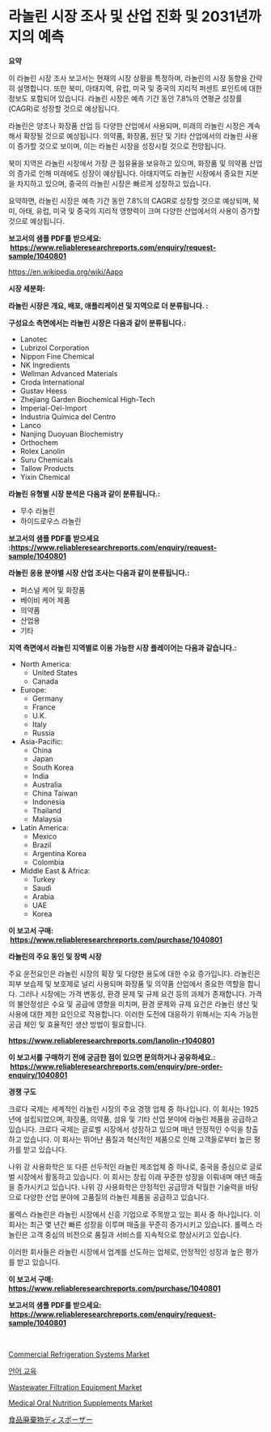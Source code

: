 <p><h1>라놀린 시장 조사 및 산업 진화 및 2031년까지의 예측</h1></p><p><strong>요약</strong></p>
<p><p>이 라놀린 시장 조사 보고서는 현재의 시장 상황을 특정하며, 라놀린의 시장 동향을 간략히 설명합니다. 또한 북미, 아태지역, 유럽, 미국 및 중국의 지리적 퍼센트 포인트에 대한 정보도 포함되어 있습니다. 라놀린 시장은 예측 기간 동안 7.8%의 연평균 성장률(CAGR)로 성장할 것으로 예상됩니다.</p><p>라놀린은 양조나 화장품 산업 등 다양한 산업에서 사용되며, 미래의 라놀린 시장은 계속해서 확장될 것으로 예상됩니다. 의약품, 화장품, 원단 및 기타 산업에서의 라놀린 사용이 증가할 것으로 보이며, 이는 라놀린 시장을 성장시킬 것으로 전망됩니다.</p><p>북미 지역은 라놀린 시장에서 가장 큰 점유율을 보유하고 있으며, 화장품 및 의약품 산업의 증가로 인해 미래에도 성장이 예상됩니다. 아태지역도 라놀린 시장에서 중요한 지분을 차지하고 있으며, 중국의 라놀린 시장은 빠르게 성장하고 있습니다.</p><p>요약하면, 라놀린 시장은 예측 기간 동안 7.8%의 CAGR로 성장할 것으로 예상되며, 북미, 아태, 유럽, 미국 및 중국의 지리적 영향력이 크며 다양한 산업에서의 사용이 증가할 것으로 예상됩니다.</p></p>
<p><strong>보고서의 샘플 PDF를 받으세요: &nbsp;<a href="https://www.reliableresearchreports.com/enquiry/request-sample/1040801">https://www.reliableresearchreports.com/enquiry/request-sample/1040801</a></strong></p>
<p><a href="https://en.wikipedia.org/wiki/Aapo">https://en.wikipedia.org/wiki/Aapo</a></p>
<p><strong>시장 세분화:</strong></p>
<p><strong> 라놀린 시장은 개요, 배포, 애플리케이션 및 지역으로 더 분류됩니다. :</strong></p>
<p><strong>구성요소 측면에서는 라놀린 시장은 다음과 같이 분류됩니다.:</strong></p>
<p><ul><li>Lanotec</li><li>Lubrizol Corporation</li><li>Nippon Fine Chemical</li><li>NK Ingredients</li><li>Wellman Advanced Materials</li><li>Croda International</li><li>Gustav Heess</li><li>Zhejiang Garden Biochemical High-Tech</li><li>Imperial-Oel-Import</li><li>Industria Química del Centro</li><li>Lanco</li><li>Nanjing Duoyuan Biochemistry</li><li>Orthochem</li><li>Rolex Lanolin</li><li>Suru Chemicals</li><li>Tallow Products</li><li>Yixin Chemical</li></ul></p>
<p><strong> 라놀린 유형별 시장 분석은 다음과 같이 분류됩니다.:</strong></p>
<p><ul><li>무수 라놀린</li><li>하이드로우스 라놀린</li></ul></p>
<p><strong>보고서의 샘플 PDF를 받으세요 :<a href="https://www.reliableresearchreports.com/enquiry/request-sample/1040801">https://www.reliableresearchreports.com/enquiry/request-sample/1040801</a></strong></p>
<p><strong> 라놀린 응용 분야별 시장 산업 조사는 다음과 같이 분류됩니다.:</strong></p>
<p><ul><li>퍼스널 케어 및 화장품</li><li>베이비 케어 제품</li><li>의약품</li><li>산업용</li><li>기타</li></ul></p>
<p><strong>지역 측면에서 라놀린 지역별로 이용 가능한 시장 플레이어는 다음과 같습니다.:</strong></p>
<p><ul>
    <li>
        North America:
        <ul>
            <li>United States</li>
            <li>Canada</li>
        </ul>
    </li>
    <li>
        Europe:
        <ul>
            <li>Germany</li>
            <li>France</li>
            <li>U.K.</li>
            <li>Italy</li>
            <li>Russia</li>
        </ul>
    </li>
    <li>
        Asia-Pacific:
        <ul>
            <li>China</li>
            <li>Japan</li>
            <li>South Korea</li>
            <li>India</li>
            <li>Australia</li>
            <li>China Taiwan</li>
            <li>Indonesia</li>
            <li>Thailand</li>
            <li>Malaysia</li>
        </ul>
    </li>
    <li>
        Latin America:
        <ul>
            <li>Mexico</li>
            <li>Brazil</li>
            <li>Argentina Korea</li>
            <li>Colombia</li>
        </ul>
    </li>
    <li>
        Middle East & Africa:
        <ul>
            <li>Turkey</li>
            <li>Saudi</li>
            <li>Arabia</li>
            <li>UAE</li>
            <li>Korea</li>
        </ul>
    </li>
    </ul></p>
<p><strong>이 보고서 구매: &nbsp;<a href="https://www.reliableresearchreports.com/purchase/1040801">https://www.reliableresearchreports.com/purchase/1040801</a></strong></p>
<p><strong>라놀린의 주요 동인 및 장벽 시장</strong></p>
<p><p>주요 운전요인은 라놀린 시장의 확장 및 다양한 용도에 대한 수요 증가입니다. 라놀린은 피부 보습제 및 보호제로 널리 사용되며 화장품 및 의약품 산업에서 중요한 역할을 합니다. 그러나 시장에는 가격 변동성, 환경 문제 및 규제 요건 등의 과제가 존재합니다. 가격의 불안정성은 수요 및 공급에 영향을 미치며, 환경 문제와 규제 요건은 라놀린 생산 및 사용에 대한 제한 요인으로 작용합니다. 이러한 도전에 대응하기 위해서는 지속 가능한 공급 체인 및 효율적인 생산 방법이 필요합니다.</p></p>
<p><strong><a href="https://www.reliableresearchreports.com/lanolin-r1040801">https://www.reliableresearchreports.com/lanolin-r1040801</a></strong></p>
<p><strong>이 보고서를 구매하기 전에 궁금한 점이 있으면 문의하거나 공유하세요.: &nbsp;<a href="https://www.reliableresearchreports.com/enquiry/pre-order-enquiry/1040801">https://www.reliableresearchreports.com/enquiry/pre-order-enquiry/1040801</a></strong></p>
<p><strong>경쟁 구도</strong></p>
<p><p>크로다 국제는 세계적인 라놀린 시장의 주요 경쟁 업체 중 하나입니다. 이 회사는 1925년에 설립되었으며, 화장품, 의약품, 섬유 및 기타 산업 분야에 라놀린 제품을 공급하고 있습니다. 크로다 국제는 글로벌 시장에서 성장하고 있으며 매년 안정적인 수익을 창출하고 있습니다. 이 회사는 뛰어난 품질과 혁신적인 제품으로 인해 고객들로부터 높은 평가를 받고 있습니다.</p><p>나위 강 사용화학은 또 다른 선두적인 라놀린 제조업체 중 하나로, 중국을 중심으로 글로벌 시장에서 활동하고 있습니다. 이 회사는 창립 이래 꾸준한 성장을 이뤄내며 매년 매출을 증가시키고 있습니다. 나위 강 사용화학은 안정적인 공급망과 탁월한 기술력을 바탕으로 다양한 산업 분야에 고품질의 라놀린 제품을 공급하고 있습니다.</p><p>롤렉스 라놀린은 라놀린 시장에서 신흥 기업으로 주목받고 있는 회사 중 하나입니다. 이 회사는 최근 몇 년간 빠른 성장을 이루며 매출을 꾸준히 증가시키고 있습니다. 롤렉스 라놀린은 고객 중심의 비전으로 품질과 서비스를 지속적으로 향상시키고 있습니다.</p><p>이러한 회사들은 라놀린 시장에서 업계를 선도하는 업체로, 안정적인 성장과 높은 평가를 받고 있습니다.</p></p>
<p><strong>이 보고서 구매: &nbsp; <a href="https://www.reliableresearchreports.com/purchase/1040801">https://www.reliableresearchreports.com/purchase/1040801</a></strong></p>
<p><strong>보고서의 샘플 PDF를 받으세요: &nbsp;<a href="https://www.reliableresearchreports.com/enquiry/request-sample/1040801">https://www.reliableresearchreports.com/enquiry/request-sample/1040801</a></strong><strong></strong></p>
<p>&nbsp;</p>
<p><p><a href="https://github.com/pennyaldbrittonh658/Market-Research-Report-List-1/blob/main/commercial-refrigeration-systems-market.md">Commercial Refrigeration Systems Market</a></p><p><a href="https://github.com/LuckeyCorbin/Market-Research-Report-List-2/blob/main/297434651211.md">언어 교육</a></p><p><a href="https://github.com/dmmanir420/Market-Research-Report-List-1/blob/main/wastewater-filtration-equipment-market.md">Wastewater Filtration Equipment Market</a></p><p><a href="https://medium.com/@luke.wilson7856/deep-dive-into-the-medical-oral-nutrition-supplements-market-itstrends-market-segmentation-and-eaff95ea67cf">Medical Oral Nutrition Supplements Market</a></p><p><a href="https://github.com/RandallRunte2023/Market-Research-Report-List-2/blob/main/516969340042.md">食品廃棄物ディスポーザー</a></p></p>